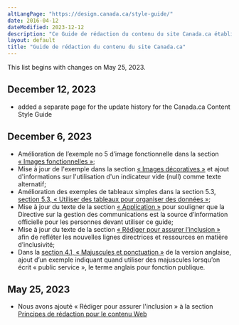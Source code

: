 ```yaml
---
altLangPage: "https://design.canada.ca/style-guide/"
date: 2016-04-12
dateModified: 2023-12-12
description: "Ce Guide de rédaction du contenu du site Canada.ca établit les règles dont vous devez vous servir pour élaborer et réviser le contenu Web en français qui sera publié sur le site Canada.ca. Il fait l’analyse des règles de rédaction là où elles diffèrent des pratiques adaptées à l’imprimé, afin d’appuyer les principes de rédaction pour le site Canada.ca."
layout: default
title: "Guide de rédaction du contenu du site Canada.ca"
---
```

<p>This list begins with changes on May 25, 2023.</p>
<h2>December 12, 2023</h2>
<ul class="mrgn-tp-lg">
  <li>added a separate page for the update history for the Canada.ca Content Style Guide</li>
</ul>  
<h2>December 6, 2023</h2>
<ul class="mrgn-tp-lg">
    <li>Amélioration de l’exemple no 5 d’image fonctionnelle dans la section <a href="#wp6-1-1">&laquo;&nbsp;Images fonctionnelles&nbsp;&raquo;</a>;</li>
    <li>Mise à jour de l'exemple dans la section <a href="#wp6-1-2">&laquo;&nbsp;Images décoratives&nbsp;&raquo;</a> et ajout d'informations sur l'utilisation d'un indicateur vide (null) comme texte alternatif;</li>
    <li>Amélioration des exemples de tableaux simples dans la section 5.3, <a href="#wp5-3">section 5.3, &laquo;&nbsp;Utiliser des tableaux pour organiser des données&nbsp;&raquo;</a>;</li>
    <li>Mise à jour du texte de la section <a href="https://conception.canada.ca/guide-redaction/#toc3">&laquo;&nbsp;Application&nbsp;&raquo;</a> pour souligner que la Directive sur la gestion des communications est la source d’information officielle pour les personnes devant utiliser ce guide;</li>
    <li>Mise à jour du texte de la section <a href="#wp1-2-1b">&laquo;&nbsp;Rédiger pour assurer l’inclusion&nbsp;&raquo;</a> afin de refléter les nouvelles lignes directrices et ressources en matière d’inclusivité;</li>
    <li>Dans la <a href="#wp4-1">section 4.1, &laquo;&nbsp;Majuscules et ponctuation&nbsp;&raquo;</a> de la version anglaise, ajout d’un exemple indiquant quand utiliser des majuscules lorsqu’on écrit &laquo;&nbsp;public service&nbsp;&raquo;, le terme anglais pour fonction publique.</li>
</ul>
<h2>May 25, 2023</h2>
<ul class="mrgn-tp-lg">
  <li>Nous avons ajouté &laquo;&nbsp;Rédiger pour assurer l'inclusion&nbsp;&raquo; à la section <a href="#toc5">Principes de rédaction pour le contenu Web</a></li>
</ul>
